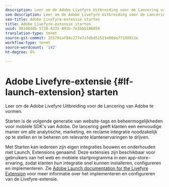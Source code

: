 ```yaml
---
description: Leer om de Adobe Livefyre Uitbreiding voor de Lancering van Adobe te vormen.
seo-description: Leer om de Adobe Livefyre Uitbreiding voor de Lancering van Adobe te vormen.
seo-title: Adobe Livefyre-extensie starten
title: Adobe Livefyre-extensie starten
uuid: 98108ddb-5710-4331-891b-7e1bbb106059
translation-type: tm+mt
source-git-commit: 155791af94c277e7afdbd51521e00da77169911e
workflow-type: tm+mt
source-wordcount: '142'
ht-degree: 0%

---
```


# Adobe Livefyre-extensie {#lf-launch-extension} starten

Leer om de Adobe Livefyre Uitbreiding voor de Lancering van Adobe te vormen.

Starten is de volgende generatie van website-tags en beheermogelijkheden voor mobiele SDK&#39;s van Adobe. De lancering geeft klanten een eenvoudige manier om alle analytische, marketing, en reclame integratie noodzakelijk op te stellen en te beheren om relevante klantenervaringen te drijven.

Met Starten kan iedereen zijn eigen integraties bouwen en onderhouden met Launch, Extensions genaamd. Deze extensies zijn beschikbaar voor gebruikers van het web en mobiele startprogramma in een app-store-ervaring, zodat klanten hun integratie snel kunnen installeren, configureren en implementeren. Zie [Adobe Launch documentation for the Livefyre Extension](https://docs.adobelaunch.com/extension-reference/web/adobe-livefyre-extension) voor meer informatie over het implementeren en configureren van de Livefyre-extensie.
